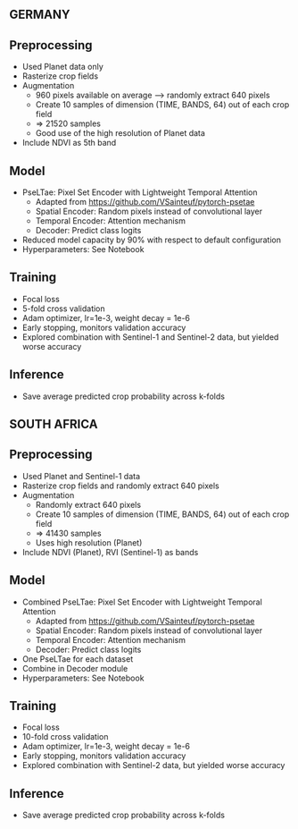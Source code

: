 GERMANY
------------------------------------

## Preprocessing

* Used Planet data only
* Rasterize crop fields 
* Augmentation
    * 960 pixels available on average --> randomly extract 640 pixels 
    * Create 10 samples of dimension (TIME, BANDS, 64) out of each crop field
    * => 21520 samples
    * Good use of the high resolution of Planet data
* Include NDVI as 5th band

## Model

* PseLTae: Pixel Set Encoder with Lightweight Temporal Attention
    * Adapted from https://github.com/VSainteuf/pytorch-psetae
    * Spatial Encoder: Random pixels instead of convolutional layer
    * Temporal Encoder: Attention mechanism
    * Decoder: Predict class logits
* Reduced model capacity by 90% with respect to default configuration
* Hyperparameters: See Notebook

## Training

* Focal loss
* 5-fold cross validation
* Adam optimizer, lr=1e-3, weight decay = 1e-6
* Early stopping, monitors validation accuracy
* Explored combination with Sentinel-1 and Sentinel-2 data, but yielded worse accuracy

## Inference

* Save average predicted crop probability across k-folds


SOUTH AFRICA
------------------------------------


## Preprocessing

* Used Planet and Sentinel-1 data
* Rasterize crop fields and randomly extract 640 pixels
* Augmentation
    * Randomly extract 640 pixels 
    * Create 10 samples of dimension (TIME, BANDS, 64) out of each crop field
    * => 41430 samples
    * Uses high resolution (Planet)
* Include NDVI (Planet), RVI (Sentinel-1) as bands

## Model

* Combined PseLTae: Pixel Set Encoder with Lightweight Temporal Attention
    * Adapted from https://github.com/VSainteuf/pytorch-psetae
    * Spatial Encoder: Random pixels instead of convolutional layer
    * Temporal Encoder: Attention mechanism
    * Decoder: Predict class logits
* One PseLTae for each dataset
* Combine in Decoder module
* Hyperparameters: See Notebook

## Training

* Focal loss
* 10-fold cross validation
* Adam optimizer, lr=1e-3, weight decay = 1e-6
* Early stopping, monitors validation accuracy
* Explored combination with Sentinel-2 data, but yielded worse accuracy


## Inference

* Save average predicted crop probability across k-folds